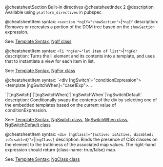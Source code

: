 @cheatsheetSection
Built-in directives
@cheatsheetIndex 2
@description
Available using `platform_directives` in pubspec

@cheatsheetItem
syntax:
`<section *ngIf="showSection">`|`*ngIf`
description:
Removes or recreates a portion of the DOM tree based on the `showSection` expression.

See: [Template Syntax](/angular/guide/template-syntax),
[NgIf class](/angular/api/angular2.common/NgIf-class)


@cheatsheetItem
syntax:
`<li *ngFor="let item of list">`|`*ngFor`
description:
Turns the li element and its contents into a template, and uses that to instantiate a view for each item in list.

See: [Template Syntax](/angular/guide/template-syntax),
[NgFor class](/angular/api/angular2.common/NgFor-class)


@cheatsheetItem
syntax:
`<div [ngSwitch]="conditionExpression">
  <template [ngSwitchWhen]="case1Exp">...</template>
  <template ngSwitchWhen="case2LiteralString">...</template>
  <template ngSwitchDefault>...</template>
</div>`|`[ngSwitch]`|`[ngSwitchWhen]`|`ngSwitchWhen`|`ngSwitchDefault`
description:
Conditionally swaps the contents of the div by selecting one of the embedded templates based on the current value of conditionExpression.

See: [Template Syntax](/angular/guide/template-syntax),
[NgSwitch class](/angular/api/angular2.common/NgSwitch-class),
[NgSwitchWhen class](/angular/api/angular2.common/NgSwitchWhen-class),
[NgSwitchDefault class](/angular/api/angular2.common/NgSwitchDefault-class)

@cheatsheetItem
syntax:
`<div [ngClass]="{active: isActive, disabled: isDisabled}">`|`[ngClass]`
description:
Binds the presence of CSS classes on the element to the truthiness of the associated map values. The right-hand expression should return {class-name: true/false} map.

See: [Template Syntax](/angular/guide/template-syntax),
[NgClass class](/angular/api/angular2.common/NgClass-class)

<!-- Why isn't NgStyle in here or in the TS cheat sheet? -->
